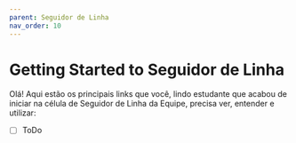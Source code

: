 ```yaml
---
parent: Seguidor de Linha
nav_order: 10
---
```

# Getting Started to Seguidor de Linha

Olá! Aqui estão os principais links que você, lindo estudante que acabou de iniciar na célula de Seguidor de Linha da Equipe, precisa ver, entender e utilizar:

- [ ] ToDo
